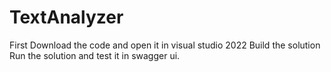# TextAnalyzer
First Download the code and open it in visual studio 2022
Build the solution 
Run the solution and test it in swagger ui.

